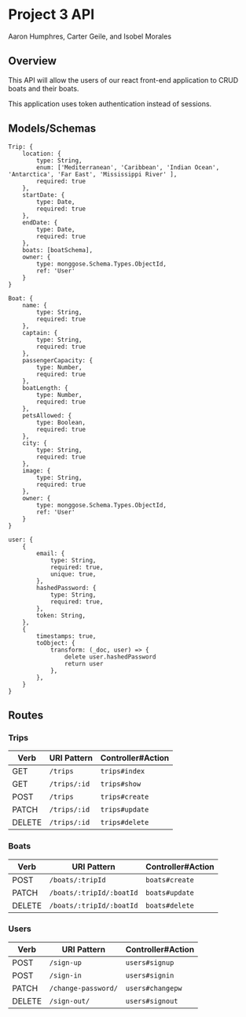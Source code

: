 # Project 3 API

Aaron Humphres, Carter Geile, and Isobel Morales

## Overview 

This API will allow the users of our react front-end application to CRUD boats and their boats. 

This application uses token authentication instead of sessions. 

## Models/Schemas
```
Trip: {
    location: {
        type: String,
        enum: ['Mediterranean', 'Caribbean', 'Indian Ocean', 'Antarctica', 'Far East', 'Mississippi River' ],
        required: true
    },
    startDate: {
        type: Date,
        required: true
    },
    endDate: {
        type: Date,
        required: true
    },
    boats: [boatSchema],
    owner: {
        type: monggose.Schema.Types.ObjectId,
        ref: 'User'
    }
}

Boat: {
    name: {
        type: String,
        required: true
    },
    captain: {
        type: String,
        required: true
    },
    passengerCapacity: {
        type: Number,
        required: true
    },
    boatLength: {
        type: Number,
        required: true
    },
    petsAllowed: {
        type: Boolean,
        required: true
    },
    city: {
        type: String,
        required: true
    },
    image: {
        type: String,
        required: true
    },
    owner: {
        type: monggose.Schema.Types.ObjectId,
        ref: 'User'
    }
}

user: {
    {
		email: {
			type: String,
			required: true,
			unique: true,
		},
		hashedPassword: {
			type: String,
			required: true,
		},
		token: String,
	},
	{
		timestamps: true,
		toObject: {
			transform: (_doc, user) => {
				delete user.hashedPassword
				return user
			},
		},
	}
}
```

## Routes

### Trips

| Verb   | URI Pattern   | Controller#Action |
|--------|---------------|-------------------|
| GET    | `/trips`      | `trips#index`     |
| GET    | `/trips/:id`  | `trips#show`      |
| POST   | `/trips`      | `trips#create`    |
| PATCH  | `/trips/:id`  | `trips#update`    |
| DELETE | `/trips/:id`  | `trips#delete`    |

### Boats

| Verb   | URI Pattern               | Controller#Action |
|--------|---------------------------|-------------------|
| POST   | `/boats/:tripId`          | `boats#create`    |
| PATCH  | `/boats/:tripId/:boatId`  | `boats#update`    |
| DELETE | `/boats/:tripId/:boatId`  | `boats#delete`    |

### Users

| Verb   | URI Pattern            | Controller#Action |
|--------|------------------------|-------------------|
| POST   | `/sign-up`             | `users#signup`    |
| POST   | `/sign-in`             | `users#signin`    |
| PATCH  | `/change-password/`    | `users#changepw`  |
| DELETE | `/sign-out/`           | `users#signout`   |